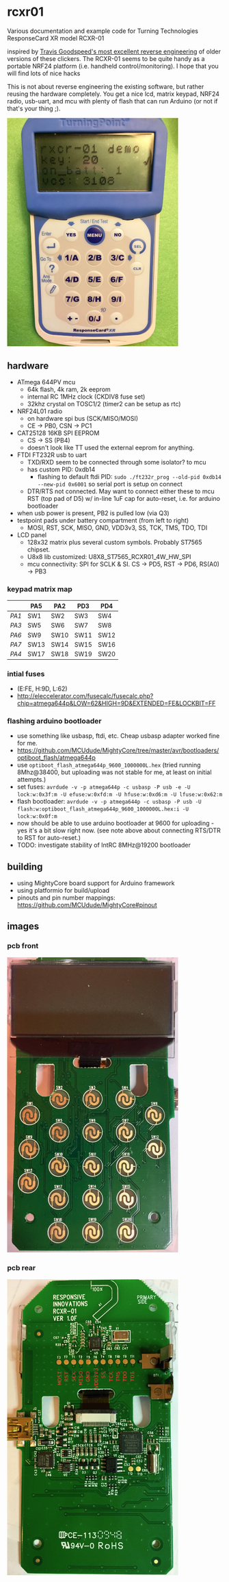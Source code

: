 # rcxr01
Various documentation and example code for Turning Technologies ResponseCard XR model RCXR-01

inspired by [Travis Goodspeed's most excellent reverse engineering](http://travisgoodspeed.blogspot.com/2010/07/reversing-rf-clicker.html) of older versions of these clickers.
The RCXR-01 seems to be quite handy as a portable NRF24 platform (i.e. handheld control/monitoring). I hope that you will find lots of nice hacks

This is not about reverse engineering the existing software, but rather reusing the hardware completely. You get a nice lcd, matrix keypad, NRF24 radio, usb-uart, and mcu with plenty of flash that can run Arduino (or not if that's your thing ;).

<img src="docs/rcxr_01_demo.jpg" width="400">

## hardware
* ATmega 644PV mcu
  * 64k flash, 4k ram, 2k eeprom
  * internal RC 1MHz clock (CKDIV8 fuse set)
  * 32khz crystal on TOSC1/2 (timer2 can be setup as rtc)
* NRF24L01 radio
  * on hardware spi bus (SCK/MISO/MOSI)
  * CE -> PB0, CSN -> PC1
* CAT25128 16KB SPI EEPROM
  * CS -> SS (PB4)
  * doesn't look like TT used the external eeprom for anything.
* FTDI FT232R usb to uart
  * TXD/RXD seem to be connected through some isolator? to mcu
  * has custom PID: 0xdb14
    * flashing to default ftdi PID: `sudo ./ft232r_prog --old-pid 0xdb14 --new-pid 0x6001` so serial port is setup on connect
  * DTR/RTS not connected. May want to connect either these to mcu RST (top pad of D5) w/ in-line 1uF cap for auto-reset, i.e. for arduino bootloader
* when usb power is present, PB2 is pulled low (via Q3)
* testpoint pads under battery compartment (from left to right)
  * MOSI, RST, SCK, MISO, GND, VDD3v3, SS, TCK, TMS, TDO, TDI
* LCD panel
  * 128x32 matrix plus several custom symbols. Probably ST7565 chipset.  
  * U8x8 lib customized: U8X8_ST7565_RCXR01_4W_HW_SPI
  * mcu connectivity: SPI for SCLK & SI. CS -> PD5, RST -> PD6, RS(A0) -> PB3

### keypad matrix map
|       |  PA5 |  PA2 |  PD3 |  PD4 |
| ----- | ---- | ---- | ---- | ---- |
| *PA1* |  SW1 |  SW2 |  SW3 |  SW4 |
| *PA3* |  SW5 |  SW6 |  SW7 |  SW8 |
| *PA6* |  SW9 | SW10 | SW11 | SW12 |
| *PA7* | SW13 | SW14 | SW15 | SW16 |
| *PA4* | SW17 | SW18 | SW19 | SW20 |

### intial fuses
 * (E:FE, H:9D, L:62)
 * http://eleccelerator.com/fusecalc/fusecalc.php?chip=atmega644p&LOW=62&HIGH=9D&EXTENDED=FE&LOCKBIT=FF

### flashing arduino bootloader
 * use something like usbasp, ftdi, etc. Cheap usbasp adapter worked fine for me.
 * https://github.com/MCUdude/MightyCore/tree/master/avr/bootloaders/optiboot_flash/atmega644p
  * use `optiboot_flash_atmega644p_9600_1000000L.hex` (tried running 8Mhz@38400, but uploading was not stable for me, at least on initial attempts.)
   * set fuses: `avrdude -v -p atmega644p -c usbasp -P usb -e -U lock:w:0x3f:m -U efuse:w:0xfd:m -U hfuse:w:0xd6:m -U lfuse:w:0x62:m`
   * flash bootloader: `avrdude -v -p atmega644p -c usbasp -P usb -U flash:w:optiboot_flash_atmega644p_9600_1000000L.hex:i -U lock:w:0x0f:m`
   * now should be able to use arduino bootloader at 9600 for uploading - yes it's a bit slow right now. (see note above about connecting RTS/DTR to RST for auto-reset.)
   * TODO: investigate stability of IntRC 8MHz@19200 bootloader
   
## building
 * using MightyCore board support for Arduino framework
 * using platformio for build/upload
 * pinouts and pin number mappings: https://github.com/MCUdude/MightyCore#pinout

## images
### pcb front
<img src="docs/rcxr_01_front_pcb.jpg" width="400">

### pcb rear
<img src="docs/rcxr_01_rear_pcb.jpg" width="400">

